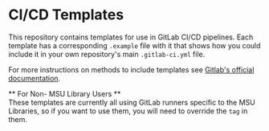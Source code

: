 # CI/CD Templates

This repository contains templates for use in GitLab CI/CD pipelines.
Each template has a corresponding `.example` file with it that shows how
you could include it in your own repository's main `.gitlab-ci.yml` file.

For more instructions on methods to include templates see
[Gitlab's official documentation](https://docs.gitlab.com/ee/ci/yaml/includes.html).

** For Non- MSU Library Users **  
These templates are currently all using GitLab runners specific to the MSU Libraries,
so if you want to use them, you will need to override the `tag` in them.
